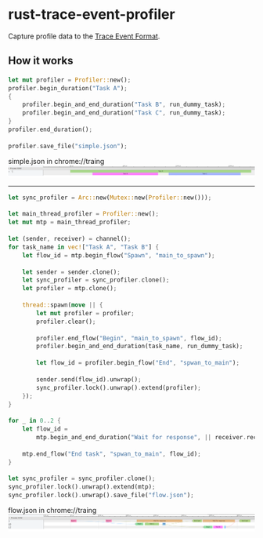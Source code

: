 # rust-trace-event-profiler
Capture profile data to the [Trace Event Format](https://github.com/catapult-project/catapult/tree/master/tracing).

## How it works

```rust
let mut profiler = Profiler::new();
profiler.begin_duration("Task A");
{
    profiler.begin_and_end_duration("Task B", run_dummy_task);
    profiler.begin_and_end_duration("Task C", run_dummy_task);
}
profiler.end_duration();

profiler.save_file("simple.json");
```

simple.json in chrome://traing
![simple.json in chrome://traing](screenshots/simple.png)

---

```rust
let sync_profiler = Arc::new(Mutex::new(Profiler::new()));

let main_thread_profiler = Profiler::new();
let mut mtp = main_thread_profiler;

let (sender, receiver) = channel();
for task_name in vec!["Task A", "Task B"] {
    let flow_id = mtp.begin_flow("Spawn", "main_to_spawn");

    let sender = sender.clone();
    let sync_profiler = sync_profiler.clone();
    let profiler = mtp.clone();

    thread::spawn(move || {
        let mut profiler = profiler;
        profiler.clear();

        profiler.end_flow("Begin", "main_to_spawn", flow_id);
        profiler.begin_and_end_duration(task_name, run_dummy_task);

        let flow_id = profiler.begin_flow("End", "spwan_to_main");

        sender.send(flow_id).unwrap();
        sync_profiler.lock().unwrap().extend(profiler);
    });
}

for _ in 0..2 {
    let flow_id =
        mtp.begin_and_end_duration("Wait for response", || receiver.recv().unwrap());

    mtp.end_flow("End task", "spwan_to_main", flow_id);
}

let sync_profiler = sync_profiler.clone();
sync_profiler.lock().unwrap().extend(mtp);
sync_profiler.lock().unwrap().save_file("flow.json");
```

flow.json in chrome://traing
![flow.json in chrome://traing](screenshots/flow.png)